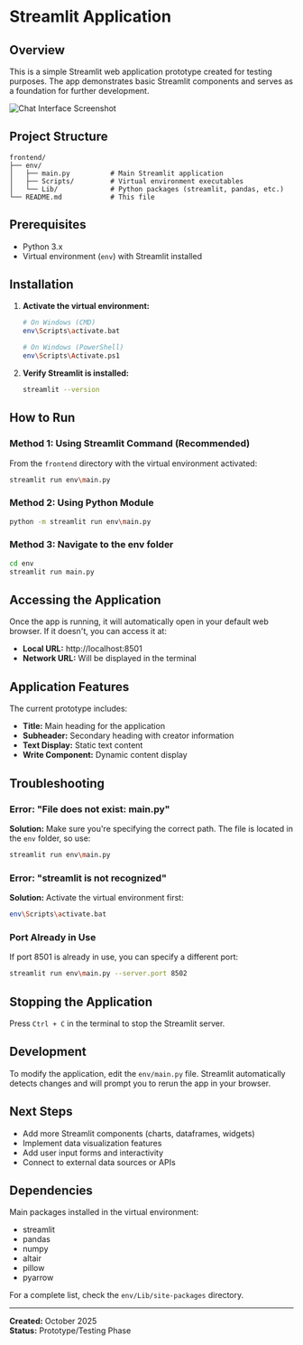 
# Streamlit Application

## Overview
This is a simple Streamlit web application prototype created for testing purposes. The app demonstrates basic Streamlit components and serves as a foundation for further development.

![Chat Interface Screenshot](screnshot)

## Project Structure
```
frontend/
├── env/
│   ├── main.py          # Main Streamlit application
│   ├── Scripts/         # Virtual environment executables
│   └── Lib/             # Python packages (streamlit, pandas, etc.)
└── README.md            # This file
```

## Prerequisites
- Python 3.x
- Virtual environment (`env`) with Streamlit installed

## Installation

1. **Activate the virtual environment:**
   ```bash
   # On Windows (CMD)
   env\Scripts\activate.bat
   
   # On Windows (PowerShell)
   env\Scripts\Activate.ps1
   ```

2. **Verify Streamlit is installed:**
   ```bash
   streamlit --version
   ```

## How to Run

### Method 1: Using Streamlit Command (Recommended)
From the `frontend` directory with the virtual environment activated:
```bash
streamlit run env\main.py
```

### Method 2: Using Python Module
```bash
python -m streamlit run env\main.py
```

### Method 3: Navigate to the env folder
```bash
cd env
streamlit run main.py
```

## Accessing the Application
Once the app is running, it will automatically open in your default web browser. If it doesn't, you can access it at:
- **Local URL:** http://localhost:8501
- **Network URL:** Will be displayed in the terminal

## Application Features
The current prototype includes:
- **Title:** Main heading for the application
- **Subheader:** Secondary heading with creator information
- **Text Display:** Static text content
- **Write Component:** Dynamic content display

## Troubleshooting

### Error: "File does not exist: main.py"
**Solution:** Make sure you're specifying the correct path. The file is located in the `env` folder, so use:
```bash
streamlit run env\main.py
```

### Error: "streamlit is not recognized"
**Solution:** Activate the virtual environment first:
```bash
env\Scripts\activate.bat
```

### Port Already in Use
If port 8501 is already in use, you can specify a different port:
```bash
streamlit run env\main.py --server.port 8502
```

## Stopping the Application
Press `Ctrl + C` in the terminal to stop the Streamlit server.

## Development
To modify the application, edit the `env/main.py` file. Streamlit automatically detects changes and will prompt you to rerun the app in your browser.

## Next Steps
- Add more Streamlit components (charts, dataframes, widgets)
- Implement data visualization features
- Add user input forms and interactivity
- Connect to external data sources or APIs

## Dependencies
Main packages installed in the virtual environment:
- streamlit
- pandas
- numpy
- altair
- pillow
- pyarrow

For a complete list, check the `env/Lib/site-packages` directory.

---

**Created:** October 2025  
**Status:** Prototype/Testing Phase

